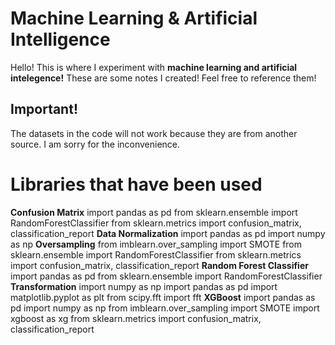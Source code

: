 # Machine Learning & Artificial Intelligence

Hello! This is where I experiment with **machine learning and artificial intelegence!** These are some notes I created! Feel free to reference them!

## Important!
The datasets in the code will not work because they are from another source. I am sorry for the inconvenience.

# Libraries that have been used
**Confusion Matrix**
import pandas as pd
from sklearn.ensemble import RandomForestClassifier
from sklearn.metrics import confusion_matrix, classification_report
**Data Normalization**
import pandas as pd
import numpy as np
**Oversampling**
from imblearn.over_sampling import SMOTE
from sklearn.ensemble import RandomForestClassifier
from sklearn.metrics import confusion_matrix, classification_report
**Random Forest Classifier**
import pandas as pd
from sklearn.ensemble import RandomForestClassifier
**Transformation**
import numpy as np
import pandas as pd
import matplotlib.pyplot as plt
from scipy.fft import fft
**XGBoost**
import pandas as pd
import numpy as np
from imblearn.over_sampling import SMOTE
import xgboost as xg
from sklearn.metrics import confusion_matrix, classification_report